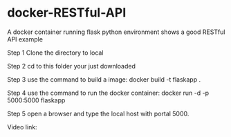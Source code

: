 # docker-RESTful-API
A docker container running flask python environment shows a good RESTful API example

Step 1 
Clone the directory to local 

Step 2
cd to this folder your just downloaded

Step 3
use the command to build a image: docker build -t flaskapp .

Step 4
use the command to run the docker container: docker run -d -p 5000:5000 flaskapp

Step 5
open a browser and type the local host with portal 5000.


Video link:

